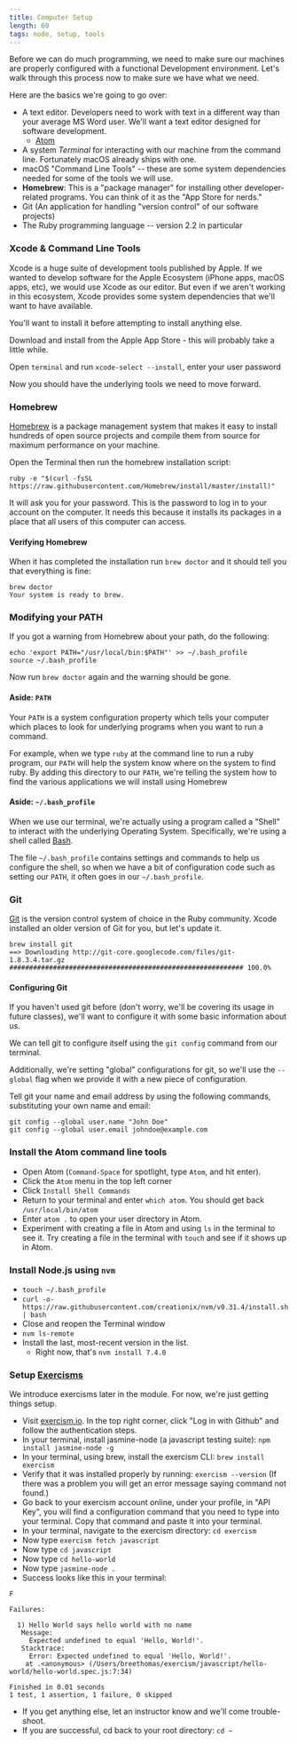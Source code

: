 ```yaml
---
title: Computer Setup
length: 60
tags: node, setup, tools
---
```


Before we can do much programming, we need to make sure our machines are properly configured with a functional Development environment. Let's walk through this process now to make sure we have what we need.

Here are the basics we're going to go over:

- A text editor. Developers need to work with text in a different way than your average MS Word user. We'll want a text editor designed for software development.
  - [Atom](http://atom.io)
- A system _Terminal_ for interacting with our machine from the command line. Fortunately macOS already ships with one.
- macOS "Command Line Tools" -- these are some system dependencies needed for some of the tools we will use.
- **Homebrew**: This is a "package manager" for installing other developer-related programs. You can think of it as the "App Store for nerds."
- Git (An application for handling "version control" of our software projects)
- The Ruby programming language -- version 2.2 in particular

### Xcode & Command Line Tools

Xcode is a huge suite of development tools published by Apple. If we wanted to develop software for the Apple Ecosystem (iPhone apps, macOS apps, etc), we would use Xcode as our editor. But even if we aren't working in this ecosystem, Xcode provides some system dependencies that we'll want to have available.

You'll want to install it before attempting to install anything else.

Download and install from the Apple App Store - this will probably take a little while.

Open `terminal` and run `xcode-select --install`, enter your user password

Now you should have the underlying tools we need to move forward.

### Homebrew

[Homebrew](http://brew.sh) is a package management system that makes it easy to install hundreds of open source projects and compile them from source for maximum performance on your machine.

Open the Terminal then run the homebrew installation script:

```shell
ruby -e "$(curl -fsSL https://raw.githubusercontent.com/Homebrew/install/master/install)"
```

It will ask you for your password. This is the password to log in to your account on the computer.
It needs this because it installs its packages in a place that all users of this computer can access.

#### Verifying Homebrew

When it has completed the installation run `brew doctor` and it should tell you that everything is fine:

```shell
brew doctor
Your system is ready to brew.
```

### Modifying your PATH

If you got a warning from Homebrew about your path, do the following:

```shell
echo 'export PATH="/usr/local/bin:$PATH"' >> ~/.bash_profile
source ~/.bash_profile
```

Now run `brew doctor` again and the warning should be gone.

#### Aside: `PATH`

Your `PATH` is a system configuration
property which tells your computer which places to look for underlying programs
when you want to run a command.

For example, when we type `ruby` at the command line to run a ruby program, our `PATH`
will help the system know where on the system to find ruby. By adding this directory
to our `PATH`, we're telling the system how to find the various applications we will
install using Homebrew

#### Aside: `~/.bash_profile`

When we use our terminal, we're actually using a program called a "Shell" to interact
with the underlying Operating System. Specifically, we're using a shell called [Bash](https://en.wikipedia.org/wiki/Bash_(Unix_shell)).

The file `~/.bash_profile` contains settings and commands to help us configure the shell,
so when we have a bit of configuration code such as setting our `PATH`, it often goes
in our `~/.bash_profile`.

### Git

[Git](http://git-scm.com/) is the version control system of choice in the Ruby community.
Xcode installed an older version of Git for you, but let's update it.

```shell
brew install git
==> Downloading http://git-core.googlecode.com/files/git-1.8.3.4.tar.gz
########################################################### 100.0%
```

#### Configuring Git

If you haven't used git before (don't worry, we'll be covering its usage in future classes), we'll want to configure it with some basic information about us.

We can tell git to configure itself using the `git config` command from our terminal.

Additionally, we're setting "global" configurations for git, so we'll use the `--global` flag
when we provide it with a new piece of configuration.

Tell git your name and email address by using the following commands, substituting your own name and email:

```
git config --global user.name "John Doe"
git config --global user.email johndoe@example.com
```

### Install the Atom command line tools

  - Open Atom (`Command-Space` for spotlight, type `Atom`, and hit enter).
  - Click the `Atom` menu in the top left corner
  - Click `Install Shell Commands`
  - Return to your terminal and enter `which atom`. You should get back `/usr/local/bin/atom`
  - Enter `atom .` to open your user directory in Atom.
  - Experiment with creating a file in Atom and using `ls` in the terminal to see it. Try creating a file in the terminal with `touch` and see if it shows up in Atom.

### Install Node.js using `nvm`

- `touch ~/.bash_profile`
- `curl -o- https://raw.githubusercontent.com/creationix/nvm/v0.31.4/install.sh | bash`
- Close and reopen the Terminal window
- `nvm ls-remote`
- Install the last, most-recent version in the list.
    - Right now, that's `nvm install 7.4.0`

### Setup [Exercisms](http://exercism.io)
We introduce exercisms later in the module. For now, we're just getting things setup.

- Visit [exercism.io](http://exercism.io/). In the top right corner, click "Log in with Github" and follow the authentication steps.
- In your terminal, install jasmine-node (a javascript testing suite): ```npm install jasmine-node -g```
- In your terminal, using brew, install the exercism CLI: ```brew install exercism```
- Verify that it was installed properly by running: ```exercism --version``` (If there was a problem you will get an error message saying command not found.)
- Go back to your exercism account online, under your profile, in "API Key", you will find a configuration command that you need to type into your terminal. Copy that command and paste it into your terminal.
- In your terminal, navigate to the exercism directory: ```cd exercism```
- Now type ```exercism fetch javascript```
- Now type ```cd javascript```
- Now type ```cd hello-world```
- Now type ```jasmine-node .```
- Success looks like this in your terminal:

```
F

Failures:

  1) Hello World says hello world with no name
   Message:
     Expected undefined to equal 'Hello, World!'.
   Stacktrace:
     Error: Expected undefined to equal 'Hello, World!'.
    at .<anonymous> (/Users/breethomas/exercism/javascript/hello-world/hello-world.spec.js:7:34)

Finished in 0.01 seconds
1 test, 1 assertion, 1 failure, 0 skipped
```
- If you get anything else, let an instructor know and we'll come trouble-shoot.
- If you are successful, cd back to your root directory: ```cd ~```
